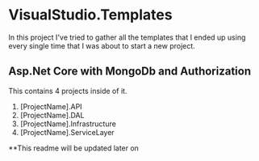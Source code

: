 # VisualStudio.Templates
In this project I've tried to gather all the templates that I ended up using every single time that I was about to start a new project.

## Asp.Net Core with MongoDb and Authorization
This contains 4 projects inside of it.
1) [ProjectName].API
2) [ProjectName].DAL
3) [ProjectName].Infrastructure
4) [ProjectName].ServiceLayer

**This readme will be updated later on
